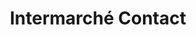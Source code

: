---
title: "Intermarché Contact"
url: /lancon-de-provence/intermarche-contact/
shop: Lebensmittel
---